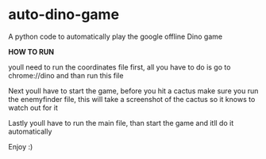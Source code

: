 # auto-dino-game
A python code to automatically play the google offline Dino game

**HOW TO RUN**

youll need to run the coordinates file first, all you have to do is go to chrome://dino and than run this file

Next youll have to start the game, before you hit a cactus make sure you run the enemyfinder file, this will take a screenshot of the cactus so it knows to watch out for it

Lastly youll have to run the main file, than start the game and itll do it automatically

Enjoy :)
